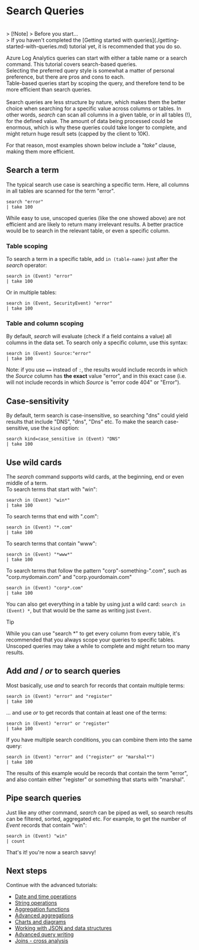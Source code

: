 # Search Queries

<br/>
> [!Note]
> Before you start...<br/>
> If you haven't completed the [Getting started with queries](./getting-started-with-queries.md) tutorial yet, it is recommended that you do so.

Azure Log Analytics queries can start with either a table name or a search command. This tutorial covers search-based queries.</br>
Selecting the preferred query style is somewhat a matter of personal preference, but there are pros and cons to each. </br>
Table-based queries start by scoping the query, and therefore tend to be more efficient than search queries.</br>
</br>
Search queries are less structure by nature, which makes them the better choice when searching for a specific value across columns or tables. In other words, 
*search* can scan all columns in a given table, or in all tables (!), for the defined value. The amount of data being processed could be enormous, which is 
why these queries could take longer to complete, and might return huge result sets (capped by the client to 10K).

For that reason, most examples shown below include a *"take"* clause, making them more efficient.

## Search a term
The typical search use case is searching a specific term. Here, all columns in all tables are scanned for the term "error".
```OQL
search "error"
| take 100
```

While easy to use, unscoped queries (like the one showed above) are not efficient and are likely to return many irrelevant results.
A better practice would be to search in the relevant table, or even a specific column.

### Table scoping
To search a term in a specific table, add `in (table-name)` just after the *search* operator:
```OQL
search in (Event) "error"
| take 100
```

Or in multiple tables:
```OQL
search in (Event, SecurityEvent) "error"
| take 100
```

### Table and column scoping
By default, *search* will evaluate (check if a field contains a value) all columns in the data set. To search only a specific column, use this syntax:
```OQL
search in (Event) Source:"error"
| take 100
```
Note: if you use `==` instead of `:`, the results would include records in which the *Source* column has **the exact** value "error", and in this exact 
case (i.e. will not include records in which *Source* is "error code 404" or "Error").

## Case-sensitivity
By default, term search is case-insensitive, so searching "dns" could yield results that include "DNS", "dns", "Dns" etc.
To make the search case-sensitive, use the `kind` option:
```OQL
search kind=case_sensitive in (Event) "DNS"
| take 100
```

## Use wild cards
The *search* command supports wild cards, at the beginning, end or even middle of a term.<br/>
To search terms that start with "win":
```OQL
search in (Event) "win*"
| take 100
```
To search terms that end with ".com":
```OQL
search in (Event) "*.com"
| take 100
```
To search terms that contain "www":
```OQL
search in (Event) "*www*"
| take 100
```
To search terms that follow the pattern "corp"-something-".com", such as "corp.mydomain.com" and "corp.yourdomain.com"
```OQL
search in (Event) "corp*.com"
| take 100
```
You can also get everything in a table by using just a wild card: `search in (Event) *`, but that would be the same as writing just `Event`.

> [!TIP]
> While you can use "search *" to get every column from every table, it's recommended that you always scope your queries to specific tables.
> Unscoped queries may take a while to complete and might return too many results.

## Add *and* / *or* to search queries
Most basically, use *and* to search for records that contain multiple terms:
```OQL
search in (Event) "error" and "register"
| take 100
```
... and use *or* to get records that contain at least one of the terms:
```OQL
search in (Event) "error" or "register"
| take 100
```

If you have multiple search conditions, you can combine them into the same query:
```OQL
search in (Event) "error" and ("register" or "marshal*")
| take 100
```
The results of this example would be records that contain the term "error", and also contain either "register" or something that starts with "marshal".

## Pipe search queries
Just like any other command, *search* can be piped as well, so search results can be filtered, sorted, aggregated etc. 
For example, to get the number of *Event* records that contain "win":
```OQL
search in (Event) "win"
| count
```


That's it! you're now a search savvy!


## Next steps
Continue with the advanced tutorials:
* [Date and time operations](./datetime-operations.md)
* [String operations](./string-operations.md)
* [Aggregation functions](./aggregations.md)
* [Advanced aggregations](./advanced-aggregations.md)
* [Charts and diagrams](./charts.md)
* [Working with JSON and data structures](./json-and-data-structures.md)
* [Advanced query writing](./advanced-query-writing.md)
* [Joins - cross analysis](./joins.md)